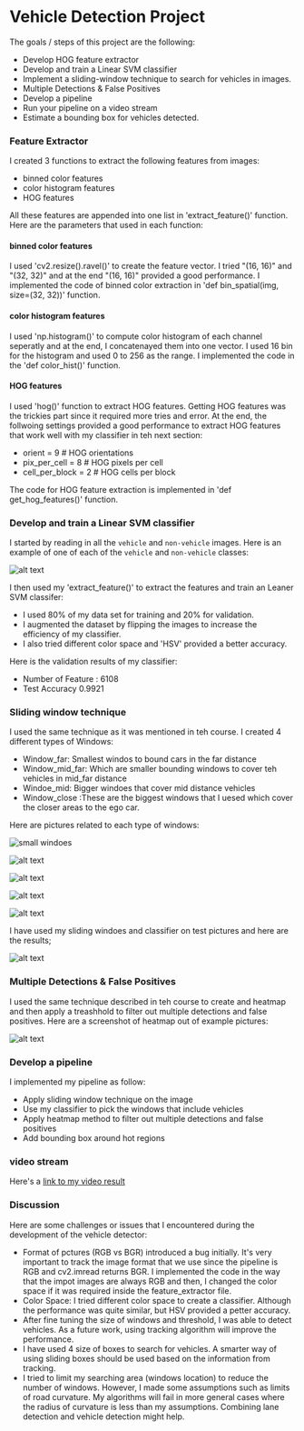 
# Vehicle Detection Project

The goals / steps of this project are the following:

* Develop HOG feature extractor
* Develop and train a Linear SVM classifier
* Implement a sliding-window technique to search for vehicles in images.
* Multiple Detections & False Positives
* Develop a pipeline
* Run your pipeline on a video stream 
* Estimate a bounding box for vehicles detected.

[//]: # (Image References)
[image1]: ./examples/car_not_car.png
[image2]: ./output_images/windows_far.png
[image3]: ./output_images/windows_mid_far.png
[image4]: ./output_images/windows_mid.png
[image5]: ./output_images/windows_close.png
[image6]: ./output_images/windows.png
[image7]: ./output_images/processed_image.png
[image8]: ./output_images/heat_map.png



### Feature Extractor

I created 3 functions to extract the following features from images:

* binned color features
* color histogram features
* HOG features

All these features are appended into one list in 'extract_feature()' function. Here are the parameters that used in each function:

#### binned color features
I used 'cv2.resize().ravel()' to create the feature vector. I tried "(16, 16)" and "(32, 32)" and at the end "(16, 16)" provided a good performance. I implemented the code of binned color extraction in 'def bin_spatial(img, size=(32, 32))' function.

#### color histogram features
I used 'np.histogram()' to compute color histogram of each channel seperatly and at the end, I concatenayed them into one vector. I used 16 bin for the histogram and used 0 to 256 as the range. I implemented the code in the 'def color_hist()' function.

#### HOG features
I used 'hog()' function to extract HOG features. Getting HOG features was the trickies part since it required more tries and error.  At the end, the follwoing settings provided a good performance to extract HOG features that work well with my classifier in teh next section:

* orient = 9  # HOG orientations
* pix_per_cell = 8 # HOG pixels per cell
* cell_per_block = 2 # HOG cells per block

The code for HOG feature extraction is implemented in 'def get_hog_features()' function.

### Develop and train a Linear SVM classifier
I started by reading in all the `vehicle` and `non-vehicle` images.  Here is an example of one of each of the `vehicle` and `non-vehicle` classes:

![alt text][image1]

I then used my 'extract_feature()' to extract the features and train an Leaner SVM classifer:

* I used 80% of my data set for training and 20% for validation.
* I augmented the dataset by flipping the images to increase the efficiency of my classifier.
* I also tried different color space and 'HSV' provided a better accuracy. 

Here is the validation results of my classifier:


* Number of Feature : 6108
* Test Accuracy  0.9921

### Sliding window technique
I used the same technique as it was mentioned in teh course. I created 4 different types of Windows:

* Window_far: Smallest windos to bound cars in the far distance
* Window_mid_far: Which are smaller bounding windows to cover teh vehicles in mid_far distance
* Windoe_mid: Bigger windoes that cover mid distance vehicles 
* Window_close :These are the biggest windows that I uesed which cover the closer areas to the ego car.

Here are pictures related to each type of windows:

![small windoes][image2]

![alt text][image3]

![alt text][image4]

![alt text][image5]

![alt text][image6]

I have used my sliding windoes and classifier on test pictures and here are the results;


![alt text][image7]

### Multiple Detections & False Positives
I used the same technique described in teh course to create and heatmap and then apply a treashhold to filter out multiple detections 
and false positives. Here are a screenshot of heatmap out of example pictures:

![alt text][image8]


### Develop a pipeline
I implemented my pipeline as follow:
* Apply sliding window technique on the image
* Use my classifier to pick the windows that include vehicles
* Apply heatmap method to filter out multiple detections and false positives
* Add bounding box around hot regions


### video stream 
Here's a [link to my video result](./project_video_output.mp4)


### Discussion

Here are some challenges or issues that I encountered during the development of the vehicle detector:

- Format of pctures (RGB vs BGR) introduced a bug initially. It's very important to track the image format that we use since the pipeline is RGB and cv2.imread returns BGR. I implemented the code in the way that the impot images are always RGB and then, I changed the color space if it was required inside the feature_extractor file. 
- Color Space: I tried different color space to create a classifier. Although the performance was quite similar, but HSV provided a petter accuracy.
- After fine tuning the size of windows and threshold, I was able to detect vehicles. As a future work, using tracking algorithm will improve the performance.
- I have used 4 size of boxes to search for vehicles. A smarter way of using sliding boxes should be used based on the information from tracking.
- I tried to limit my searching area (windows location) to reduce the number of windows. However, I made some assumptions such as limits of road curvature. My algorithms will fail in more general cases where the radius of curvature is less than my assumptions. Combining lane detection and vehicle detection might help.

